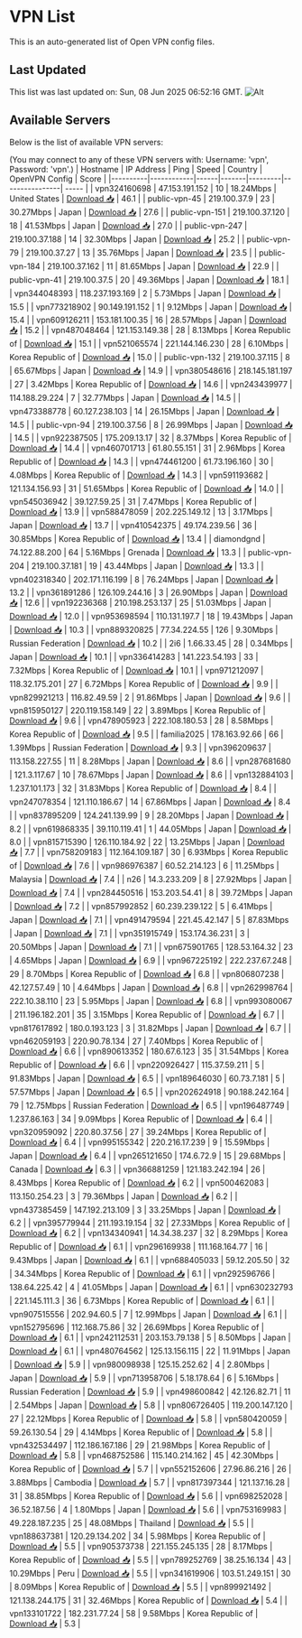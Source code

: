 # VPN List

This is an auto-generated list of Open VPN config files.

## Last Updated

This list was last updated on: Sun, 08 Jun 2025 06:52:16 GMT.
![Alt](https://repobeats.axiom.co/api/embed/186b98318ef1479477931607c1ad7d823f12451f.svg "Repobeats analytics image")

## Available Servers

Below is the list of available VPN servers:

(You may connect to any of these VPN servers with: Username: 'vpn', Password: 'vpn'.)
| Hostname | IP Address | Ping | Speed | Country | OpenVPN Config | Score |
|----------|------------|------|-------|---------|----------------| ----- |
| vpn324160698 | 47.153.191.152 | 10 | 18.24Mbps | United States | [Download 📥](./configs/server_0_US.ovpn) | 46.1 |
| public-vpn-45 | 219.100.37.9 | 23 | 30.27Mbps | Japan | [Download 📥](./configs/server_1_JP.ovpn) | 27.6 |
| public-vpn-151 | 219.100.37.120 | 18 | 41.53Mbps | Japan | [Download 📥](./configs/server_2_JP.ovpn) | 27.0 |
| public-vpn-247 | 219.100.37.188 | 14 | 32.30Mbps | Japan | [Download 📥](./configs/server_3_JP.ovpn) | 25.2 |
| public-vpn-79 | 219.100.37.27 | 13 | 35.76Mbps | Japan | [Download 📥](./configs/server_4_JP.ovpn) | 23.5 |
| public-vpn-184 | 219.100.37.162 | 11 | 81.65Mbps | Japan | [Download 📥](./configs/server_5_JP.ovpn) | 22.9 |
| public-vpn-41 | 219.100.37.5 | 20 | 49.36Mbps | Japan | [Download 📥](./configs/server_6_JP.ovpn) | 18.1 |
| vpn344048393 | 118.237.193.169 | 2 | 5.73Mbps | Japan | [Download 📥](./configs/server_7_JP.ovpn) | 15.5 |
| vpn773218902 | 90.149.191.152 | 1 | 9.12Mbps | Japan | [Download 📥](./configs/server_8_JP.ovpn) | 15.4 |
| vpn609126211 | 153.181.100.35 | 16 | 28.57Mbps | Japan | [Download 📥](./configs/server_9_JP.ovpn) | 15.2 |
| vpn487048464 | 121.153.149.38 | 28 | 8.13Mbps | Korea Republic of | [Download 📥](./configs/server_10_KR.ovpn) | 15.1 |
| vpn521065574 | 221.144.146.230 | 28 | 6.10Mbps | Korea Republic of | [Download 📥](./configs/server_11_KR.ovpn) | 15.0 |
| public-vpn-132 | 219.100.37.115 | 8 | 65.67Mbps | Japan | [Download 📥](./configs/server_12_JP.ovpn) | 14.9 |
| vpn380548616 | 218.145.181.197 | 27 | 3.42Mbps | Korea Republic of | [Download 📥](./configs/server_13_KR.ovpn) | 14.6 |
| vpn243439977 | 114.188.29.224 | 7 | 32.77Mbps | Japan | [Download 📥](./configs/server_14_JP.ovpn) | 14.5 |
| vpn473388778 | 60.127.238.103 | 14 | 26.15Mbps | Japan | [Download 📥](./configs/server_15_JP.ovpn) | 14.5 |
| public-vpn-94 | 219.100.37.56 | 8 | 26.99Mbps | Japan | [Download 📥](./configs/server_16_JP.ovpn) | 14.5 |
| vpn922387505 | 175.209.13.17 | 32 | 8.37Mbps | Korea Republic of | [Download 📥](./configs/server_17_KR.ovpn) | 14.4 |
| vpn460701713 | 61.80.55.151 | 31 | 2.96Mbps | Korea Republic of | [Download 📥](./configs/server_18_KR.ovpn) | 14.3 |
| vpn474461200 | 61.73.196.160 | 30 | 4.08Mbps | Korea Republic of | [Download 📥](./configs/server_19_KR.ovpn) | 14.3 |
| vpn591193682 | 121.134.156.93 | 31 | 51.65Mbps | Korea Republic of | [Download 📥](./configs/server_20_KR.ovpn) | 14.0 |
| vpn545036942 | 39.127.59.25 | 31 | 7.47Mbps | Korea Republic of | [Download 📥](./configs/server_21_KR.ovpn) | 13.9 |
| vpn588478059 | 202.225.149.12 | 13 | 3.17Mbps | Japan | [Download 📥](./configs/server_22_JP.ovpn) | 13.7 |
| vpn410542375 | 49.174.239.56 | 36 | 30.85Mbps | Korea Republic of | [Download 📥](./configs/server_23_KR.ovpn) | 13.4 |
| diamondgnd | 74.122.88.200 | 64 | 5.16Mbps | Grenada | [Download 📥](./configs/server_24_GD.ovpn) | 13.3 |
| public-vpn-204 | 219.100.37.181 | 19 | 43.44Mbps | Japan | [Download 📥](./configs/server_25_JP.ovpn) | 13.3 |
| vpn402318340 | 202.171.116.199 | 8 | 76.24Mbps | Japan | [Download 📥](./configs/server_26_JP.ovpn) | 13.2 |
| vpn361891286 | 126.109.244.16 | 3 | 26.90Mbps | Japan | [Download 📥](./configs/server_27_JP.ovpn) | 12.6 |
| vpn192236368 | 210.198.253.137 | 25 | 51.03Mbps | Japan | [Download 📥](./configs/server_28_JP.ovpn) | 12.0 |
| vpn953698594 | 110.131.197.7 | 18 | 19.43Mbps | Japan | [Download 📥](./configs/server_29_JP.ovpn) | 10.3 |
| vpn889320825 | 77.34.224.55 | 126 | 9.30Mbps | Russian Federation | [Download 📥](./configs/server_30_RU.ovpn) | 10.2 |
| 2i6 | 1.66.33.45 | 28 | 0.34Mbps | Japan | [Download 📥](./configs/server_31_JP.ovpn) | 10.1 |
| vpn336414283 | 141.223.54.193 | 33 | 7.32Mbps | Korea Republic of | [Download 📥](./configs/server_32_KR.ovpn) | 10.1 |
| vpn971212097 | 118.32.175.201 | 27 | 6.72Mbps | Korea Republic of | [Download 📥](./configs/server_33_KR.ovpn) | 9.9 |
| vpn829921213 | 116.82.49.59 | 2 | 91.86Mbps | Japan | [Download 📥](./configs/server_34_JP.ovpn) | 9.6 |
| vpn815950127 | 220.119.158.149 | 22 | 3.89Mbps | Korea Republic of | [Download 📥](./configs/server_35_KR.ovpn) | 9.6 |
| vpn478905923 | 222.108.180.53 | 28 | 8.58Mbps | Korea Republic of | [Download 📥](./configs/server_36_KR.ovpn) | 9.5 |
| familia2025 | 178.163.92.66 | 66 | 1.39Mbps | Russian Federation | [Download 📥](./configs/server_37_RU.ovpn) | 9.3 |
| vpn396209637 | 113.158.227.55 | 11 | 8.28Mbps | Japan | [Download 📥](./configs/server_38_JP.ovpn) | 8.6 |
| vpn287681680 | 121.3.117.67 | 10 | 78.67Mbps | Japan | [Download 📥](./configs/server_39_JP.ovpn) | 8.6 |
| vpn132884103 | 1.237.101.173 | 32 | 31.83Mbps | Korea Republic of | [Download 📥](./configs/server_40_KR.ovpn) | 8.4 |
| vpn247078354 | 121.110.186.67 | 14 | 67.86Mbps | Japan | [Download 📥](./configs/server_41_JP.ovpn) | 8.4 |
| vpn837895209 | 124.241.139.99 | 9 | 28.20Mbps | Japan | [Download 📥](./configs/server_42_JP.ovpn) | 8.2 |
| vpn619868335 | 39.110.119.41 | 1 | 44.05Mbps | Japan | [Download 📥](./configs/server_43_JP.ovpn) | 8.0 |
| vpn815715390 | 126.110.184.92 | 22 | 13.25Mbps | Japan | [Download 📥](./configs/server_44_JP.ovpn) | 7.7 |
| vpn758209183 | 112.164.109.187 | 30 | 6.93Mbps | Korea Republic of | [Download 📥](./configs/server_45_KR.ovpn) | 7.6 |
| vpn986976387 | 60.52.214.123 | 6 | 11.25Mbps | Malaysia | [Download 📥](./configs/server_46_MY.ovpn) | 7.4 |
| n26 | 14.3.233.209 | 8 | 27.92Mbps | Japan | [Download 📥](./configs/server_47_JP.ovpn) | 7.4 |
| vpn284450516 | 153.203.54.41 | 8 | 39.72Mbps | Japan | [Download 📥](./configs/server_48_JP.ovpn) | 7.2 |
| vpn857992852 | 60.239.239.122 | 5 | 6.41Mbps | Japan | [Download 📥](./configs/server_49_JP.ovpn) | 7.1 |
| vpn491479594 | 221.45.42.147 | 5 | 87.83Mbps | Japan | [Download 📥](./configs/server_50_JP.ovpn) | 7.1 |
| vpn351915749 | 153.174.36.231 | 3 | 20.50Mbps | Japan | [Download 📥](./configs/server_51_JP.ovpn) | 7.1 |
| vpn675901765 | 128.53.164.32 | 23 | 4.65Mbps | Japan | [Download 📥](./configs/server_52_JP.ovpn) | 6.9 |
| vpn967225192 | 222.237.67.248 | 29 | 8.70Mbps | Korea Republic of | [Download 📥](./configs/server_53_KR.ovpn) | 6.8 |
| vpn806807238 | 42.127.57.49 | 10 | 4.64Mbps | Japan | [Download 📥](./configs/server_54_JP.ovpn) | 6.8 |
| vpn262998764 | 222.10.38.110 | 23 | 5.95Mbps | Japan | [Download 📥](./configs/server_55_JP.ovpn) | 6.8 |
| vpn993080067 | 211.196.182.201 | 35 | 3.15Mbps | Korea Republic of | [Download 📥](./configs/server_56_KR.ovpn) | 6.7 |
| vpn817617892 | 180.0.193.123 | 3 | 31.82Mbps | Japan | [Download 📥](./configs/server_57_JP.ovpn) | 6.7 |
| vpn462059193 | 220.90.78.134 | 27 | 7.40Mbps | Korea Republic of | [Download 📥](./configs/server_58_KR.ovpn) | 6.6 |
| vpn890613352 | 180.67.6.123 | 35 | 31.54Mbps | Korea Republic of | [Download 📥](./configs/server_59_KR.ovpn) | 6.6 |
| vpn220926427 | 115.37.59.211 | 5 | 91.83Mbps | Japan | [Download 📥](./configs/server_60_JP.ovpn) | 6.5 |
| vpn189646030 | 60.73.7.181 | 5 | 57.57Mbps | Japan | [Download 📥](./configs/server_61_JP.ovpn) | 6.5 |
| vpn202624918 | 90.188.242.164 | 79 | 12.75Mbps | Russian Federation | [Download 📥](./configs/server_62_RU.ovpn) | 6.5 |
| vpn196487749 | 1.237.86.163 | 34 | 9.09Mbps | Korea Republic of | [Download 📥](./configs/server_63_KR.ovpn) | 6.4 |
| vpn320959092 | 220.80.37.56 | 27 | 39.24Mbps | Korea Republic of | [Download 📥](./configs/server_64_KR.ovpn) | 6.4 |
| vpn995155342 | 220.216.17.239 | 9 | 15.59Mbps | Japan | [Download 📥](./configs/server_65_JP.ovpn) | 6.4 |
| vpn265121650 | 174.6.72.9 | 15 | 29.68Mbps | Canada | [Download 📥](./configs/server_66_CA.ovpn) | 6.3 |
| vpn366881259 | 121.183.242.194 | 26 | 8.43Mbps | Korea Republic of | [Download 📥](./configs/server_67_KR.ovpn) | 6.2 |
| vpn500462083 | 113.150.254.23 | 3 | 79.36Mbps | Japan | [Download 📥](./configs/server_68_JP.ovpn) | 6.2 |
| vpn437385459 | 147.192.213.109 | 3 | 33.25Mbps | Japan | [Download 📥](./configs/server_69_JP.ovpn) | 6.2 |
| vpn395779944 | 211.193.19.154 | 32 | 27.33Mbps | Korea Republic of | [Download 📥](./configs/server_70_KR.ovpn) | 6.2 |
| vpn134340941 | 14.34.38.237 | 32 | 8.29Mbps | Korea Republic of | [Download 📥](./configs/server_71_KR.ovpn) | 6.1 |
| vpn296169938 | 111.168.164.77 | 16 | 9.43Mbps | Japan | [Download 📥](./configs/server_72_JP.ovpn) | 6.1 |
| vpn688405033 | 59.12.205.50 | 32 | 34.34Mbps | Korea Republic of | [Download 📥](./configs/server_73_KR.ovpn) | 6.1 |
| vpn292596766 | 138.64.225.42 | 4 | 41.05Mbps | Japan | [Download 📥](./configs/server_74_JP.ovpn) | 6.1 |
| vpn630232793 | 221.145.111.3 | 36 | 6.73Mbps | Korea Republic of | [Download 📥](./configs/server_75_KR.ovpn) | 6.1 |
| vpn907515556 | 202.94.60.5 | 7 | 12.99Mbps | Japan | [Download 📥](./configs/server_76_JP.ovpn) | 6.1 |
| vpn152795696 | 112.168.75.86 | 32 | 26.69Mbps | Korea Republic of | [Download 📥](./configs/server_77_KR.ovpn) | 6.1 |
| vpn242112531 | 203.153.79.138 | 5 | 8.50Mbps | Japan | [Download 📥](./configs/server_78_JP.ovpn) | 6.1 |
| vpn480764562 | 125.13.156.115 | 22 | 11.91Mbps | Japan | [Download 📥](./configs/server_79_JP.ovpn) | 5.9 |
| vpn980098938 | 125.15.252.62 | 4 | 2.80Mbps | Japan | [Download 📥](./configs/server_80_JP.ovpn) | 5.9 |
| vpn713958706 | 5.18.178.64 | 6 | 5.16Mbps | Russian Federation | [Download 📥](./configs/server_81_RU.ovpn) | 5.9 |
| vpn498600842 | 42.126.82.71 | 11 | 2.54Mbps | Japan | [Download 📥](./configs/server_82_JP.ovpn) | 5.8 |
| vpn806726405 | 119.200.147.120 | 27 | 22.12Mbps | Korea Republic of | [Download 📥](./configs/server_83_KR.ovpn) | 5.8 |
| vpn580420059 | 59.26.130.54 | 29 | 4.14Mbps | Korea Republic of | [Download 📥](./configs/server_84_KR.ovpn) | 5.8 |
| vpn432534497 | 112.186.167.186 | 29 | 21.98Mbps | Korea Republic of | [Download 📥](./configs/server_85_KR.ovpn) | 5.8 |
| vpn468752586 | 115.140.214.162 | 45 | 42.30Mbps | Korea Republic of | [Download 📥](./configs/server_86_KR.ovpn) | 5.7 |
| vpn552152606 | 27.96.86.216 | 26 | 3.88Mbps | Cambodia | [Download 📥](./configs/server_87_KH.ovpn) | 5.7 |
| vpn817397344 | 121.137.16.28 | 31 | 38.85Mbps | Korea Republic of | [Download 📥](./configs/server_88_KR.ovpn) | 5.6 |
| vpn698252028 | 36.52.187.56 | 4 | 1.80Mbps | Japan | [Download 📥](./configs/server_89_JP.ovpn) | 5.6 |
| vpn753169983 | 49.228.187.235 | 25 | 48.08Mbps | Thailand | [Download 📥](./configs/server_90_TH.ovpn) | 5.5 |
| vpn188637381 | 120.29.134.202 | 34 | 5.98Mbps | Korea Republic of | [Download 📥](./configs/server_91_KR.ovpn) | 5.5 |
| vpn905373738 | 221.155.245.135 | 28 | 8.17Mbps | Korea Republic of | [Download 📥](./configs/server_92_KR.ovpn) | 5.5 |
| vpn789252769 | 38.25.16.134 | 43 | 10.29Mbps | Peru | [Download 📥](./configs/server_93_PE.ovpn) | 5.5 |
| vpn341619906 | 103.51.249.151 | 30 | 8.09Mbps | Korea Republic of | [Download 📥](./configs/server_94_KR.ovpn) | 5.5 |
| vpn899921492 | 121.138.244.175 | 31 | 32.46Mbps | Korea Republic of | [Download 📥](./configs/server_95_KR.ovpn) | 5.4 |
| vpn133101722 | 182.231.77.24 | 58 | 9.58Mbps | Korea Republic of | [Download 📥](./configs/server_96_KR.ovpn) | 5.3 |
